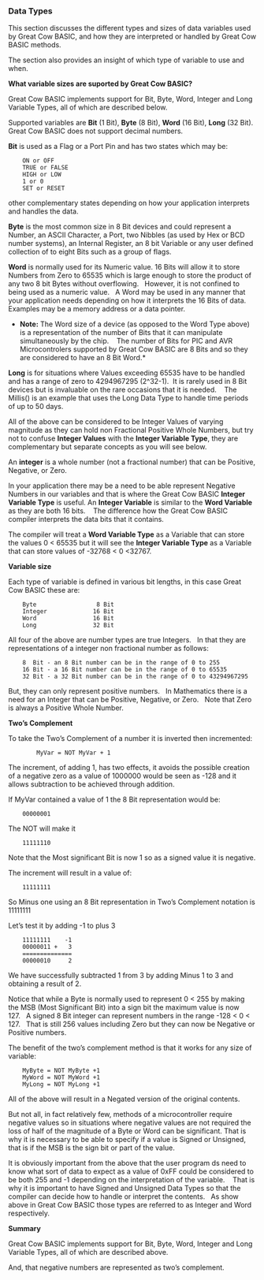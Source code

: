 <div class="section">

<div class="titlepage">

<div>

<div>

### <span id="data_types"></span>Data Types

</div>

</div>

</div>

This section discusses the different types and sizes of data variables
used by Great Cow BASIC, and how they are interpreted or handled by
Great Cow BASIC methods.

The section also provides an insight of which type of variable to use
and when.

<span class="strong">**What variable sizes are suported by Great Cow
BASIC?**</span>

Great Cow BASIC implements support for Bit, Byte, Word, Integer and Long
Variable Types, all of which are described below.

Supported variables are <span class="strong">**Bit**</span> (1 Bit),
<span class="strong">**Byte**</span> (8 Bit), <span
class="strong">**Word**</span> (16 Bit), <span
class="strong">**Long**</span> (32 Bit). Great Cow BASIC does not
support decimal numbers.

<span class="strong">**Bit**</span> is used as a Flag or a Port Pin and
has two states which may be:

``` screen
    ON or OFF
    TRUE or FALSE
    HIGH or LOW
    1 or 0
    SET or RESET
```

other complementary states depending on how your application interprets
and handles the data.

<span class="strong">**Byte**</span> is the most common size in 8 Bit
devices and could represent a Number, an ASCII Character, a Port, two
Nibbles (as used by Hex or BCD number systems), an Internal Register, an
8 bit Variable or any user defined collection of to eight Bits such as a
group of flags.

<span class="strong">**Word**</span> is normally used for its Numeric
value. 16 Bits will allow it to store Numbers from Zero to 65535 which
is large enough to store the product of any two 8 bit Bytes without
overflowing.   However, it is not confined to being used as a numeric
value.   A Word may be used in any manner that your application needs
depending on how it interprets the 16 Bits of data. Examples may be a
memory address or a data pointer.

<div class="itemizedlist">

-   <span class="strong">**Note:**</span> The Word size of a device (as
    opposed to the Word Type above) is a representation of the number of
    Bits that it can manipulate simultaneously by the chip.    The
    number of Bits for PIC and AVR Microcontrolers supported by Great
    Cow BASIC are 8 Bits and so they are considered to have an 8 Bit
    Word.\*

</div>

<span class="strong">**Long**</span> is for situations where Values
exceeding 65535 have to be handled and has a range of zero to 4294967295
(2^32-1).  It is rarely used in 8 Bit devices but is invaluable on the
rare occasions that it is needed.    The Millis() is an example that
uses the Long Data Type to handle time periods of up to 50 days.

All of the above can be considered to be Integer Values of varying
magnitude as they can hold non Fractional Positive Whole Numbers, but
try not to confuse <span class="strong">**Integer Values**</span> with
the <span class="strong">**Integer Variable Type**</span>, they are
complementary but separate concepts as you will see below.

An <span class="strong">**integer**</span> is a whole number (not a
fractional number) that can be Positive, Negative, or Zero.

In your application there may be a need to be able represent Negative
Numbers in our variables and that is where the Great Cow BASIC <span
class="strong">**Integer Variable Type**</span> is useful. An <span
class="strong">**Integer Variable**</span> is similar to the <span
class="strong">**Word Variable**</span> as they are both 16 bits.    The
difference how the Great Cow BASIC compiler interprets the data bits
that it contains.

The compiler will treat a <span class="strong">**Word Variable
Type**</span> as a Variable that can store the values 0 &lt; 65535 but
it will see the <span class="strong">**Integer Variable Type**</span> as
a Variable that can store values of -32768 &lt; 0 &lt;32767.

<span class="strong">**Variable size**</span>

Each type of variable is defined in various bit lengths, in this case
Great Cow BASIC these are:

``` screen
    Byte                 8 Bit
    Integer             16 Bit
    Word                16 Bit
    Long                32 Bit
```

All four of the above are number types are true Integers.   In that they
are representations of a integer non fractional number as follows:

``` screen
    8  Bit - an 8 Bit number can be in the range of 0 to 255
    16 Bit - a 16 Bit number can be in the range of 0 to 65535
    32 Bit - a 32 Bit number can be in the range of 0 to 43294967295
```

But, they can only represent positive numbers.   In Mathematics there is
a need for an Integer that can be Positive, Negative, or Zero.   Note
that Zero is always a Positive Whole Number.

<span class="strong">**Two’s Complement**</span>

To take the Two’s Complement of a number it is inverted then
incremented:

``` screen
        MyVar = NOT MyVar + 1
```

The increment, of adding 1, has two effects, it avoids the possible
creation of a negative zero as a value of 1000000 would be seen as -128
and it allows subtraction to be achieved through addition.

If MyVar contained a value of 1 the 8 Bit representation would be:

``` screen
    00000001
```

The NOT will make it

``` screen
    11111110
```

Note that the Most significant Bit is now 1 so as a signed value it is
negative.

The increment will result in a value of:

``` screen
    11111111
```

So Minus one using an 8 Bit representation in Two’s Complement notation
is 11111111

Let’s test it by adding -1 to plus 3

``` screen
    11111111    -1
    00000011 +   3
    ==============
    00000010     2
```

We have successfully subtracted 1 from 3 by adding Minus 1 to 3 and
obtaining a result of 2.

Notice that while a Byte is normally used to represent 0 &lt; 255 by
making the MSB (Most Significant Bit) into a sign bit the maximum value
is now 127.   A signed 8 Bit integer can represent numbers in the range
-128 &lt; 0 &lt; 127.   That is still 256 values including Zero but they
can now be Negative or Positive numbers.

The benefit of the two’s complement method is that it works for any size
of variable:

``` screen
    MyByte = NOT MyByte +1
    MyWord = NOT MyWord +1
    MyLong = NOT MyLong +1
```

All of the above will result in a Negated version of the original
contents.

But not all, in fact relatively few, methods of a microcontroller
require negative values so in situations where negative values are not
required the loss of half of the magnitude of a Byte or Word can be
significant. That is why it is necessary to be able to specify if a
value is Signed or Unsigned, that is if the MSB is the sign bit or part
of the value.

It is obviously important from the above that the user program ds need
to know what sort of data to expect as a value of 0xFF could be
considered to be both 255 and -1 depending on the interpretation of the
variable.    That is why it is important to have Signed and Unsigned
Data Types so that the compiler can decide how to handle or interpret
the contents.   As show above in Great Cow BASIC those types are
referred to as Integer and Word respectively.

<span class="strong">**Summary**</span>

Great Cow BASIC implements support for Bit, Byte, Word, Integer and Long
Variable Types, all of which are described above.

And, that negative numbers are represented as two’s complement.  

</div>
